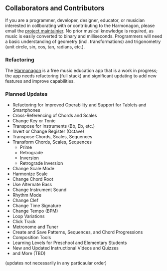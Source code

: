 ## Collaborators and Contributors

If you are a programmer, developer, designer, educator, or musician interested in collborating with or contributing to the Harmonagon, please email the [project maintainier](mailto:mitch@harmonagon.com). No prior musical knowledge is required, as music is easily converted to binary and milliseconds. Programmers will need a basic understanding of geometry (incl. transformations) and trigonometry (unit circle, sin, cos, tan, radians, etc.).

### Refactoring

The [Harmonagon](http://www.harmonagon.com/) is a free music education app that is a work in progress; the app needs refactoring (full stack) and significant updating to add new features and improve capabilities.

### Planned Updates

 * Refactoring for Improved Operability and Support for Tablets and Smartphones 
 * Cross-Referencing of Chords and Scales
 *	Change Key or Tonic
 *	Transpose for Instruments (Bb, Eb, etc.)
 *	Invert or Change Register (Octave)
 *	Transpose Chords, Scales, Sequences
 *	Transform Chords, Scales, Sequences 
    *	Prime
    *	Retrograde
    *	Inversion
    *	Retrograde Inversion
 *	Change Scale Mode
 * Harmonize Scale
 *	Change Chord Root
 * Use Alternate Bass
 *	Change Instrument Sound
 *	Rhythm Mode
 * Change Clef
 * Change Time Signature
 * Change Tempo (BPM)
 * Loop Variations
 * Click Track
 *	Metronome and Tuner
 *	Create and Save Patterns, Sequences, and Chord Progressions
 * Composition Tools
 *	Learning Levels for Preschool and Elementary Students
 *	New and Updated Instructional Videos and Quizzes
 *	and More (TBD)
 
 (updates not necessarily in any particaular order)
